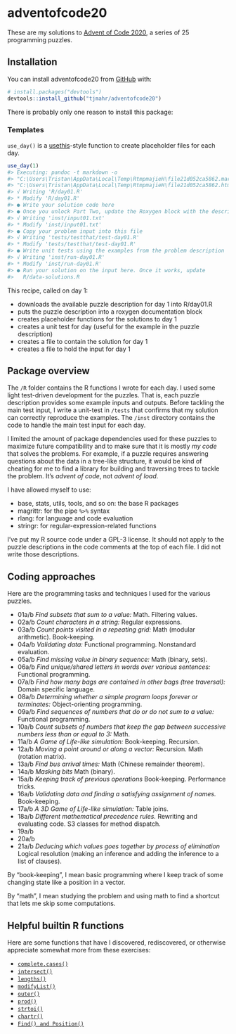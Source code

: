 
<!-- README.md is generated from README.Rmd. Please edit that file -->

# adventofcode20

<!-- badges: start -->
<!-- badges: end -->

These are my solutions to [Advent of Code
2020](http://adventofcode.com/2020), a series of 25 programming puzzles.

## Installation

You can install adventofcode20 from [GitHub](https://github.com/) with:

``` r
# install.packages("devtools")
devtools::install_github("tjmahr/adventofcode20")
```

There is probably only one reason to install this package:

### Templates

`use_day()` is a [usethis](https://usethis.r-lib.org/)-style function to
create placeholder files for each day.

``` r
use_day(1)
#> Executing: pandoc -t markdown -o 
#> "C:\Users\Tristan\AppData\Local\Temp\RtmpmajieH\file21d052ca5862.markdown" 
#> "C:\Users\Tristan\AppData\Local\Temp\RtmpmajieH\file21d052ca5862.html"
#> √ Writing 'R/day01.R'
#> * Modify 'R/day01.R'
#> ● Write your solution code here
#> ● Once you unlock Part Two, update the Roxygen block with the description
#> √ Writing 'inst/input01.txt'
#> * Modify 'inst/input01.txt'
#> ● Copy your problem input into this file
#> √ Writing 'tests/testthat/test-day01.R'
#> * Modify 'tests/testthat/test-day01.R'
#> ● Write unit tests using the examples from the problem description
#> √ Writing 'inst/run-day01.R'
#> * Modify 'inst/run-day01.R'
#> ● Run your solution on the input here. Once it works, update 
#>   R/data-solutions.R
```

This recipe, called on day 1:

-   downloads the available puzzle description for day 1 into R/day01.R
-   puts the puzzle description into a roxygen documentation block
-   creates placeholder functions for the solutions to day 1
-   creates a unit test for day (useful for the example in the puzzle
    description)
-   creates a file to contain the solution for day 1
-   creates a file to hold the input for day 1

## Package overview

The `/R` folder contains the R functions I wrote for each day. I used
some light test-driven development for the puzzles. That is, each puzzle
description provides some example inputs and outputs. Before tackling
the main test input, I write a unit-test in `/tests` that confirms that
my solution can correctly reproduce the examples. The `/inst` directory
contains the code to handle the main test input for each day.

I limited the amount of package dependencies used for these puzzles to
maximize future compatibility and to make sure that it is mostly *my
code* that solves the problems. For example, if a puzzle requires
answering questions about the data in a tree-like structure, it would be
kind of cheating for me to find a library for building and traversing
trees to tackle the problem. It’s *advent of code*, not *advent of
load*.

I have allowed myself to use:

-   base, stats, utils, tools, and so on: the base R packages
-   magrittr: for the pipe `%>%` syntax
-   rlang: for language and code evaluation
-   stringr: for regular-expression-related functions

I’ve put my R source code under a GPL-3 license. It should not apply to
the puzzle descriptions in the code comments at the top of each file. I
did not write those descriptions.

## Coding approaches

Here are the programming tasks and techniques I used for the various
puzzles.

-   01a/b *Find subsets that sum to a value:* Math. Filtering values.
-   02a/b *Count characters in a string:* Regular expressions.
-   03a/b *Count points visited in a repeating grid:* Math (modular
    arithmetic). Book-keeping.
-   04a/b *Validating data:* Functional programming. Nonstandard
    evaluation.
-   05a/b *Find missing value in binary sequence:* Math (binary, sets).
-   06a/b *Find unique/shared letters in words over various sentences:*
    Functional programming.
-   07a/b *Find how many bags are contained in other bags (tree
    traversal):* Domain specific language.
-   08a/b *Determining whether a simple program loops forever or
    terminates:* Object-orienting programming.
-   09a/b *Find sequences of numbers that do or do not sum to a value:*
    Functional programming.
-   10a/b *Count subsets of numbers that keep the gap between successive
    numbers less than or equal to 3:* Math.
-   11a/b *A Game of Life-like simulation:* Book-keeping. Recursion.
-   12a/b *Moving a point around or along a vector:* Recursion. Math
    (rotation matrix).
-   13a/b *Find bus arrival times:* Math (Chinese remainder theorem).
-   14a/b *Masking bits* Math (binary).
-   15a/b *Keeping track of previous operations* Book-keeping.
    Performance tricks.
-   16a/b *Validating data and finding a satisfying assignment of
    names.* Book-keeping.
-   17a/b *A 3D Game of Life-like simulation:* Table joins.
-   18a/b *Different mathematical precedence rules.* Rewriting and
    evaluating code. S3 classes for method dispatch.
-   19a/b
-   20a/b
-   21a/b *Deducing which values goes together by process of
    elimination* Logical resolution (making an inference and adding the
    inference to a list of clauses).

By “book-keeping”, I mean basic programming where I keep track of some
changing state like a position in a vector.

By “math”, I mean studying the problem and using math to find a shortcut
that lets me skip some computations.

## Helpful builtin R functions

Here are some functions that have I discovered, rediscovered, or
otherwise appreciate somewhat more from these exercises:

-   [`complete.cases()`](https://rdrr.io/r/stats/complete.cases.html)
-   [`intersect()`](https://rdrr.io/r/base/sets.html)
-   [`lengths()`](https://rdrr.io/r/base/lengths.html)
-   [`modifyList()`](https://rdrr.io/r/utils/modifyList.html)
-   [`outer()`](https://rdrr.io/r/base/outer.html)
-   [`prod()`](https://rdrr.io/r/base/prod.html)
-   [`strtoi()`](https://rdrr.io/r/base/strtoi.html)
-   [`chartr()`](https://rdrr.io/r/base/chartr.html)
-   [`Find() and Position()`](https://rdrr.io/r/base/funprog.html)
